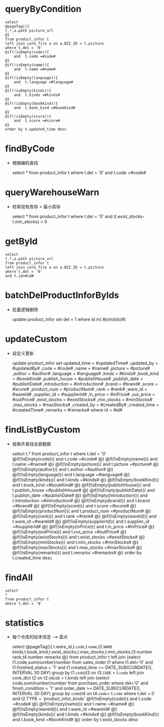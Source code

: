 queryByCondition
===


    select 
    @pageTag(){
    t.*,a.path picture_url
    @}
    from product_infor t
    left join core_file a on a.BIZ_ID = t.picture
    where t.del = '0'  
    @if(!isEmpty(code)){
        and  t.code =#code#
    @}
    @if(!isEmpty(name)){
        and  t.name =#name#
    @}
    @if(!isEmpty(language)){
        and  t.language =#language#
    @}
    @if(!isEmpty(kinds)){
        and  t.kinds =#kinds#
    @}
    @if(!isEmpty(bookKind)){
        and  t.book_kind =#bookKind#
    @}
    @if(!isEmpty(score)){
        and  t.score =#score#
    @}
    order by t.updated_time desc
  

findByCode
===

* 根据编码查找

    select
    *
    from product_infor t
    where t.del = '0'
    and t.code =#code#
 
queryWarehouseWarn
===

* 检索现有库存 < 最小库存

    select 
    * 
    from product_infor t
    where t.del = '0'
    and (t.exist_stocks-t.min_stocks) < 0 
    
getById
===

    select
    t.*,a.path picture_url
    from product_infor t
    left join core_file a on a.BIZ_ID = t.picture
    where t.del = '0'
    and t.id=#id#



batchDelProductInforByIds
===

* 批量逻辑删除

    update product_infor set del = 1 where id  in( #join(ids)#)
    


updateCustom
===

* 自定义更新

    update product_infor 
    set 
        updated_time = #updatedTime#
        ,updated_by = #updatedBy#
                ,code = #code#
                ,name = #name#
                ,picture = #picture#
                ,author = #author#
                ,language = #language#
                ,kinds = #kinds#
                ,book_kind = #bookKind#
                ,publish_house = #publishHouse#
                ,publish_date = #publishDate#
                ,introduction = #introduction#
                ,brand = #brand#
                ,score = #score#
                ,product_num = #productNum#
                ,rank = #rank#
                ,ware_id = #wareId#
                ,supplier_id = #supplierId#
                ,in_price = #inPrice#
                ,out_price = #outPrice#
                ,exist_stocks = #existStocks#
                ,min_stocks = #minStocks#
                ,max_stocks = #maxStocks#
                ,created_by = #createdBy#
                ,created_time = #createdTime#
                ,remarks = #remarks#
    where id  = #id#
    
    
    
findListByCustom
===

* 按条件查找全部数据


    select 
    t.*
    from product_infor t
    where t.del = '0'  
    @if(!isEmpty(code)){
        and  t.code =#code#
    @}
    @if(!isEmpty(name)){
        and  t.name =#name#
    @}
    @if(!isEmpty(picture)){
        and  t.picture =#picture#
    @}
    @if(!isEmpty(author)){
        and  t.author =#author#
    @}
    @if(!isEmpty(language)){
        and  t.language =#language#
    @}
    @if(!isEmpty(kinds)){
        and  t.kinds =#kinds#
    @}
    @if(!isEmpty(bookKind)){
        and  t.book_kind =#bookKind#
    @}
    @if(!isEmpty(publishHouse)){
        and  t.publish_house =#publishHouse#
    @}
    @if(!isEmpty(publishDate)){
        and  t.publish_date =#publishDate#
    @}
    @if(!isEmpty(introduction)){
        and  t.introduction =#introduction#
    @}
    @if(!isEmpty(brand)){
        and  t.brand =#brand#
    @}
    @if(!isEmpty(score)){
        and  t.score =#score#
    @}
    @if(!isEmpty(productNum)){
        and  t.product_num =#productNum#
    @}
    @if(!isEmpty(rank)){
        and  t.rank =#rank#
    @}
    @if(!isEmpty(wareId)){
        and  t.ware_id =#wareId#
    @}
    @if(!isEmpty(supplierId)){
        and  t.supplier_id =#supplierId#
    @}
    @if(!isEmpty(inPrice)){
        and  t.in_price =#inPrice#
    @}
    @if(!isEmpty(outPrice)){
        and  t.out_price =#outPrice#
    @}
    @if(!isEmpty(existStocks)){
        and  t.exist_stocks =#existStocks#
    @}
    @if(!isEmpty(minStocks)){
        and  t.min_stocks =#minStocks#
    @}
    @if(!isEmpty(maxStocks)){
        and  t.max_stocks =#maxStocks#
    @}
    @if(!isEmpty(remarks)){
        and  t.remarks =#remarks#
    @}
    order by t.created_time desc
    
findAll
===

    select
    *
    from product_infor t
    where t.del = '0'
    
statistics
===
* 每个仓库的绘本信息 --> 盘点
      
    select 
    @pageTag(){
    t.ware_id,t.`code`,t.`name`,t2.`NAME` kinds,t.book_kind,t.exist_stocks,t.max_stocks,t.min_stocks,t3.number rank,t4.number remarks
    @}
    from product_infor t 
    left join (select
            t1.code,sum(number)number
            from sales_order t1
            where t1.del='0' and t1.finished_status = '1'
            and t1.created_time >= DATE_SUB(CURDATE(), INTERVAL 30 DAY)
            group by t1.`code`)t3 on t3.`CODE` = t.`code`
    left join core_dict t2 on t2.`VALUE` = t.kinds
    left join (select
            code,sum(number)number
            from purchase_order
            where del='0' and finish_condition = '1'
            and order_date >= DATE_SUB(CURDATE(), INTERVAL 30 DAY)
            group by `code`)t4 on t4.`code`= t.`code`
    where t.del = 0 and t2.TYPE = 'product_infor_kinds'
    @if(!isEmpty(code)){
        and  t.code =#code#
    @}
    @if(!isEmpty(name)){
        and  t.name =#name#
    @}
    @if(!isEmpty(wareId)){
        and  t.ware_id =#wareId#
    @}
    @if(!isEmpty(kinds)){
        and  t.kinds =#kinds#
    @}
    @if(!isEmpty(bookKind)){
        and  t.book_kind =#bookKind#
    @}
    order by t.exist_stocks desc